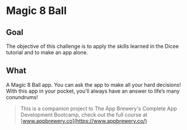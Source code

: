 # Magic 8 Ball

## Goal

The objective of this challenge is to apply the skills learned in the Dicee tutorial and to make an app alone.

## What

A Magic 8 Ball app. You can ask the app to make all your hard decisions! With this app in your pocket, you’ll always have an answer to life’s many conundrums!



>This is a companion project to The App Brewery's Complete App Development Bootcamp, check out the full course at [www.appbrewery.co](https://www.appbrewery.co/)

